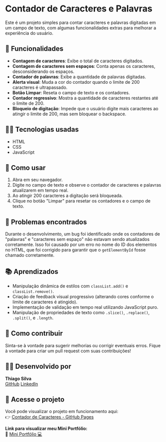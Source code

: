 # Contador de Caracteres e Palavras

Este é um projeto simples para contar caracteres e palavras digitadas em um campo de texto, com algumas funcionalidades extras para melhorar a experiência do usuário.

## 🚀 Funcionalidades

* **Contagem de caracteres**: Exibe o total de caracteres digitados.
* **Contagem de caracteres sem espaços**: Conta apenas os caracteres, desconsiderando os espaços.
* **Contador de palavras**: Exibe a quantidade de palavras digitadas.
* **Alerta visual**: Muda a cor do contador quando o limite de 200 caracteres é ultrapassado.
* **Botão Limpar**: Reseta o campo de texto e os contadores.
* **Contador regressivo**: Mostra a quantidade de caracteres restantes até o limite de 200.
* **Bloqueio de digitação**: Impede que o usuário digite mais caracteres ao atingir o limite de 200, mas sem bloquear o backspace.

## 🧑‍💻 Tecnologias usadas

* HTML
* CSS
* JavaScript

## 📜 Como usar

1. Abra em seu navegador.
2. Digite no campo de texto e observe o contador de caracteres e palavras atualizarem em tempo real.
3. Ao atingir 200 caracteres a digitação será bloqueada.
4. Clique no botão "Limpar" para resetar os contadores e o campo de texto.

## 🐞 Problemas encontrados

Durante o desenvolvimento, um bug foi identificado onde os contadores de "palavras" e "caracteres sem espaço" não estavam sendo atualizados corretamente. Isso foi causado por um erro no nome do ID dos elementos no HTML, que foi corrigido para garantir que o `getElementById` fosse chamado corretamente.

## 📚 Aprendizados

* Manipulação dinâmica de estilos com `classList.add()` e `classList.remove()`.
* Criação de feedback visual progressivo (alterando cores conforme o limite de caracteres é atingido).
* Implementação de validação em tempo real utilizando JavaScript puro.
* Manipulação de propriedades de texto como `.slice()`, `.replace()`, `.split()`, e `.length`.

## 🔧 Como contribuir

Sinta-se à vontade para sugerir melhorias ou corrigir eventuais erros. Fique à vontade para criar um pull request com suas contribuições!

## 🧑‍💻 Desenvolvido por

**Thiago Silva**  
[GitHub](https://github.com/thiagogosilva)
[LinkedIn](https://www.linkedin.com/in/thiagogosilva)

## 🔗 Acesse o projeto

Você pode visualizar o projeto em funcionamento aqui:  
👉 [Contador de Caracteres - GitHub Pages]()

**Link para visualizar meu Mini Portfólio:**  
🔗 [Mini Portfólio 💻](https://thiagogosilva.github.io/desafio-90dias-dev/)